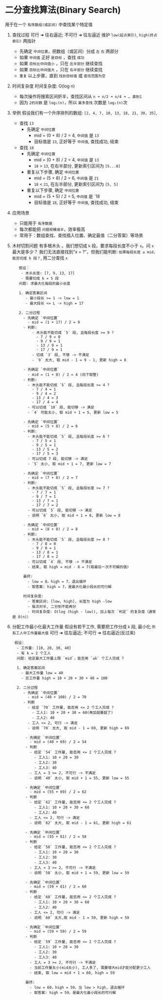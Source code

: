 # 二分查找算法(Binary Search)
  用于在一个 `有序数组(或区间)` 中查找某个特定值

1. 查找过程
   可行 ➜ 往右逼近; 不可行 ➜ 往左逼近
   维护 `low(起点索引)`, `high(终点索引)` 两指针
   - 先确定 `中间位置`，把数组（或区间）分成 `左` `右` 两部分
   - 如果 `中间值` 正好 `是目标` ，查找 `成功`
   - 如果 `目标比中间值小` ，只在 `左半部分` 继续查找
   - 如果 `目标比中间值大` ，只在 `右半部分` 继续查找
   - `重复` 以上步骤，直到 `找到目标值` 或 `查找范围为空`
   
2. 时间复杂度
   时间复杂度: O(log n)
   - 每次操作将搜索区间折半，查找区间从 `n ➜ n/2 ➜ n/4 ➜ … 直到1`
   - 因为 `2的对数` 是 `log₂(n)`，所以 `最多查找` 次数是 `log₂(n)`次

3. 举例
   假设我们有一个升序排列的数组: `[2, 4, 7, 10, 13, 18, 21, 30, 35]`, 
   - 查找 `13`
     - 先确定 `中间位置`
       - mid = (0 + 8) / 2 = 4, `中间值` 是 `13`
       - 目标值是 `13`, 正好等于 `中间值`, 查找成功, 结束
   - 查找 `18`
     - 先确定 `中间位置`
       - mid = (0 + 8) / 2 = 4, `中间值` 是 `13`
       - `18` > `13`, 在右半部分, 更新索引区间为 `[5...8]`
     - 重复以下步骤, 确定 `中间位置`  
       - mid = (5 + 8) / 2 = 6, `中间值` 是 `21`
       - `18` < `21`, 在左半部分, 更新索引区间为 `[5, 5]`
     - 重复以下步骤, 确定 `中间位置`
       - mid = (5 + 5) / 2 = 5, `中间值` 是 `18
       - 目标值是 `18`, 正好等于 `中间值`, 查找成功, 结束

4. 应用场景
   - 只能用于 `有序数据`
   - 每次都能把 `问题规模减半`，效率极高
   - 常用于：数组查找、查找插入位置、确定最值（二分答案）等场景
   
5. 木材切割问题
     有多根木头 。我们想切成 `k` 段，要求每段长度不小于 `x`。问 `x` 最大是多少？
     我们无法直接找到“x = ?”，但我们能判断: `如果每段长度 ≥ mid，能否切成 k 段？`, 用二分查找 `x`
   ```text
      假设：
       - 木头长度: [7, 9, 13, 17]
       - 需要切成 k = 5 段
      问题: 求最大化每段的最小长度
   
      1. 确定答案区间
         - 最小段长 >= 1 -> low = 1
         - 最大段长 <= L -> high = 17
   
      2. 二分过程
        - 先确定 `中间位置`
          - mid = (1 + 17) / 2 = 9
        - 判断:
            - 木头能不能切成 `5` 段, 且每段长度 >= 9 ?
              - 7 / 9 = 0
              - 9 / 9 = 1
              - 13 / 9 = 1
              - 17 / 9 = 1
            - 切成 `3` 段, 不够 -> 不满足
            - `9` 太大, 取 mid - 1 = 9 - 1, 更新 high = 8
   
        - 先确定 `中间位置`
          - mid = (1 + 8) / 2 = 4 (向下取整)
        - 判断:
          - 木头能不能切成 `5` 段, 且每段长度 >= 4 ?
            - 7 / 4 = 1
            - 9 / 4 = 2
            - 13 / 4 = 3
            - 17 / 4 = 4
          - 可以切成 `10` 段, 能切够 -> 满足
          - `4` 可能太小, 取 mid + 1 = 5, 更新 low = 5
   
        - 先确定 `中间位置`
          - mid = (5 + 8) / 2 = 6
        - 判断:
          - 木头能不能切成 `5` 段, 且每段长度 >= 6 ?
            - 7 / 5 = 1
            - 9 / 5 = 1
            - 13 / 5 = 2
            - 17 / 5 = 3
          - 可以切成 7 段, 能切够 -> 满足
          - `5` 太小, 取 mid + 1 = 7, 更新 low = 7
      
        - 先确定 `中间位置`
          - mid = (7 + 8) / 2 = 7
        - 判断:
          - 木头能不能切成 `5` 段, 且每段长度 >= 7 ?
            - 7 / 7 = 1
            - 9 / 7 = 1
            - 13 / 7 = 1
            - 17 / 7 = 2
          - 可以切成 `5` 段, 能切够 -> 满足
          - 说明 `6` 太小, 取 mid + 1 = 8, 更新 low = 8
   
        - 先确定 `中间位置`
          - mid = (8 + 8) / 2 = 8
        - 判断:
          - 木头能不能切成 `5` 段, 且每段长度 >= 8 ?
            - 7 / 8 = 0
            - 9 / 8 = 1
            - 13 / 8 = 1
            - 17 / 8 = 2
          - 可以切成 `4` 段, 不够 -> 不满足
          - 结束, 取 high = mid - 8 = 7(取最后一次不可解的值)
     
        最终:
          - low = 8，high = 7，退出循环
          - 取答案: high = 7，是最大化最小段长的可行解
        
        时间复杂度:
          - 答案区间: [low, high], 长度为 high -low
          - 每次对半, 二分到不能再分
          - 时间复杂度: O(log (high - low)), 加上每次 `判定` 的复杂度（通常是 O(n)）
   ```

6. 分配工作最小化最大工作量
   假设有若干工作, 需要把工作分成 `k` 段, 最小化 `所有工人中工作量最大值`
   可行 ➜ 往左逼近; 不可行 ➜ 往右逼近(反过来)
   ```text
    假设:
     - 工作量: [10, 20, 30, 40]
     - 有 k = 2 个工人
     问题: 给定最大工作量上限 `mid`，能否用 `≤k` 个工人完成 ?
   
     1. 确定答案区间
       - 最大工作量 low = 40
       - 总工作量 high = 10 + 20 + 30 + 40 = 100
     
     2. 二分过程
        - 先确定 `中间位置`
          - mid = (40 + 100) / 2 = 70
        - 判断
          - 给定 `70` 工作量, 能否用 <= 2 个工人完成 ?
            - 工人1: 10 + 20 + 30 = 60(再加就要超了)
            - 工人2: 40
          - 工人 <= 2, 可行 -> 满足
          - 说明 `70` 太大, 取 mid - 1 = 69, 更新 high = 69
   
         - 先确定 `中间位置`
           - mid = (40 + 69) / 2 = 54
         - 判断
           - 给定 `54` 工作量, 能否用 <= 2 个工人完成 ?
             - 工人1: 10 + 20 = 30
             - 工人2: 30
             - 工人3: 40
           - 工人 = 3 >= 2, 不可行 -> 不满足
           - 说明 `40` 太小, 取 mid + 1 = 55, 更新 low = 55
   
         - 先确定 `中间位置`
           - mid = (55 + 69) / 2 = 62
         - 判断
           - 给定 `62` 工作量, 能否用 <= 2 个工人完成 ?
             - 工人1: 10 + 20 + 30 = 60
             - 工人2: 40
           - 工人 <= 2, 可行 -> 满足
           - 说明 `62` 太大, 取 mid - 1 = 61, 更新 high = 61

         - 先确定 `中间位置`
           - mid = (55 + 61) / 2 = 58
         - 判断             
           - 给定 `58` 工作量, 能否用 <= 2 个工人完成 ?        
             - 工人1: 10 + 20 = 30
             - 工人2: 30
             - 工人3: 40
           - 工人 = 3 >= 2, 不可行 -> 不满足
           - 说明 `58` 太小, 取 mid + 1 = 59, 更新 low = 59
   
         - 先确定 `中间位置`
           - mid = (59 + 61) / 2 = 60
         - 判断
           - 给定 `60` 工作量, 能否用 <= 2 个工人完成 ?        
             - 工人1: 10 + 20 + 30 = 60
             - 工人2: 40
           - 工人 <= 2, 可行 -> 满足
           - 说明 `60` 太大,取 mid - 1 = 59, 更新 high = 59
   
         - 先确定 `中间位置`
           - mid = (59 + 59) / 2 = 59
         - 判断
           - 给定 `59` 工作量, 能否用 <= 2 个工人完成 ?       
             - 工人1: 10 + 20 = 30
             - 工人2: 30
             - 工人3: 40
           - 工人 = 3 >= 2, 不可行 -> 不满足
           - 当前工作量太小(mid太小), 工人多了, 需要增大mid才能分配更少工人
           - 结束, 取 low = mid + 1 = 60, high = 59
   
         最终:
           - low = 60，high = 59，当 low > high, 退出循环
           - 取答案: high = 59，是最大化最小段长的可行解
   ```
   